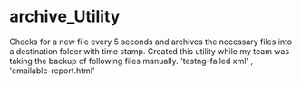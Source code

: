 archive_Utility
===============

Checks for a new file every 5 seconds and archives the necessary files into a destination folder with time stamp.  Created this utility while my team was taking the backup of following files manually. 'testng-failed xml' , 'emailable-report.html'
